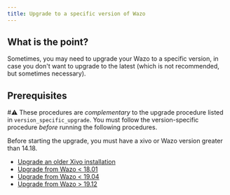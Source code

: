 ```yaml
---
title: Upgrade to a specific version of Wazo
---
```


## What is the point?

Sometimes, you may need to upgrade your Wazo to a specific version, in
case you don\'t want to upgrade to the latest (which is not recommended,
but sometimes necessary).

## Prerequisites

#:warning: These procedures are *complementary* to the upgrade procedure listed in
`version_specific_upgrade`. You must
follow the version-specific procedure *before* running the following
procedures.

Before starting the upgrade, you must have a xivo or Wazo version
greater than 14.18.

- [Upgrade an older Xivo installation](/uc-doc/upgrade/archives-from-xivo)
- [Upgrade from Wazo < 18.01](/uc-doc/upgrade/archives-from-wazo-jessie)
- [Upgrade from Wazo < 19.04](/uc-doc/upgrade/archives-from-wazo-stretch)
- [Upgrade from Wazo > 19.12](/uc-doc/upgrade/archives-from-wazo-buster)